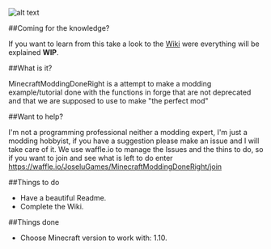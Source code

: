 ![alt text](https://github.com/JoseluGames/MinecraftModdingDoneRight/blob/mc-1.10/src/main/resources/assets/jlgm_mmdr/logo/jlgm_MMDR_Logo.png "MinecraftModdingDoneRight")

##Coming for the knowledge?

If you want to learn from this take a look to the [Wiki](https://github.com/JoseluGames/MinecraftModdingDoneRight/wiki) were everything will be explained **WIP**.

##What is it?

MinecraftModdingDoneRight is a attempt to make a modding example/tutorial done with the functions in forge that are not deprecated and that we are supposed to use to make "the perfect mod"

##Want to help?

I'm not a programming professional neither a modding expert, I'm just a modding hobbyist, if you have a suggestion please make an issue and I will take care of it.
We use waffle.io to manage the Issues and the thins to do, so if you want to join and see what is left to do enter https://waffle.io/JoseluGames/MinecraftModdingDoneRight/join

##Things to do

- Have a beautiful Readme.
- Complete the Wiki.

##Things done

- Choose Minecraft version to work with: 1.10.